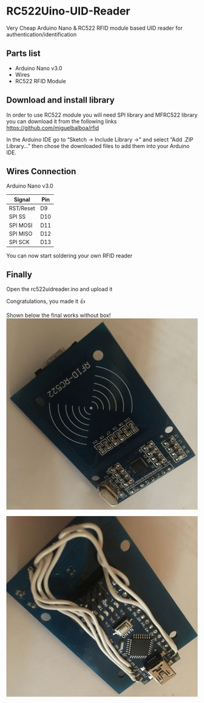 # RC522Uino-UID-Reader
Very Cheap Arduino Nano & RC522 RFID module based UID reader for authentication/identification


## Parts list

- Arduino Nano v3.0
- Wires
- RC522 RFID Module

## Download and install library

In order to use RC522 module you will need SPI library and MFRC522 library
you can download it from the following links
https://github.com/miguelbalboa/rfid

In the Arduino IDE go to “Sketch → Include Library →” and select “Add .ZIP Library…” then chose the downloaded files to add them into your Arduino IDE.


## Wires Connection

Arduino Nano v3.0

| Signal | Pin |
| ---------- | ---- |
| RST/Reset | D9 |
| SPI SS | D10 |
| SPI MOSI | D11 |
| SPI MISO | D12 |
| SPI SCK | D13 |

You can now start soldering your own RFID reader

## Finally
Open the rc522uidreader.ino and upload it

Congratulations, you made it :+1:

Shown below the final works without box!
![RC522Uino UID Reader Top View](https://raw.githubusercontent.com/abdelbary8/RC522Uino-UID-Reader-/master/RC522Uino%20UID%20Reader%20Top%20View.jpg)

![RC522Uino UID Reader Bottom View](https://raw.githubusercontent.com/abdelbary8/RC522Uino-UID-Reader-/master/RC522Uino%20UID%20Reader%20bottom%20View.jpg)
